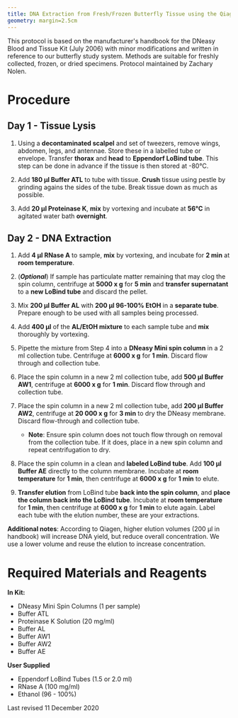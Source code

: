 ```yaml
---
title: DNA Extraction from Fresh/Frozen Butterfly Tissue using the Qiagen DNeasy Blood and Tissue Kit\vspace{-6ex}
geometry: margin=2.5cm
---
```


This protocol is based on the manufacturer's handbook for the DNeasy Blood and Tissue Kit (July 2006) with minor modifications and written in reference to our butterfly study system. Methods are suitable for freshly collected, frozen, or dried specimens. Protocol maintained by Zachary Nolen.

# Procedure

## Day 1 - Tissue Lysis

1. Using a **decontaminated scalpel** and set of tweezers, remove wings, abdomen, legs, and antennae. Store these in a labelled tube or envelope. Transfer **thorax** and **head** to **Eppendorf LoBind tube**. This step can be done in advance if the tissue is then stored at -80°C.

2. Add **180 µl Buffer ATL** to tube with tissue. **Crush** tissue using pestle by grinding agains the sides of the tube. Break tissue down as much as possible.

3. Add **20 µl Proteinase K**, **mix** by vortexing and incubate at **56°C** in agitated water bath **overnight**.

## Day 2 - DNA Extraction

1. Add **4 µl RNase A** to sample, **mix** by vortexing, and incubate for **2 min** at **room temperature**.

2. (***Optional***) If sample has particulate matter remaining that may clog the spin column, centrifuge at **5000 x g** for **5 min** and **transfer supernatant** to a **new LoBind tube** and discard the pellet.

3. Mix **200 µl Buffer AL** with **200 µl 96-100% EtOH** in a **separate tube**. Prepare enough to be used with all samples being processed.

4. Add **400 µl** of the **AL/EtOH mixture** to each sample tube and **mix** thoroughly by vortexing.

5. Pipette the mixture from Step 4 into a **DNeasy Mini spin column** in a 2 ml collection tube. Centrifuge at **6000 x g** for **1 min**. Discard flow through and collection tube.

6. Place the spin column in a new 2 ml collection tube, add **500 µl Buffer AW1**, centrifuge at **6000 x g** for **1 min**. Discard flow through and collection tube.

7. Place the spin column in a new 2 ml collection tube, add **200 µl Buffer AW2**, centrifuge at **20 000 x g** for **3 min** to dry the DNeasy membrane. Discard flow-through and collection tube.
   * **Note**: Ensure spin column does not touch flow through on removal from the collection tube. If it does, place in a new spin column and repeat centrifugation to dry.

8. Place the spin column in a clean and **labeled LoBind tube**. Add **100 µl Buffer AE** directly to the column membrane. Incubate at **room temperature** for **1 min**, then centrifuge at **6000 x g** for **1 min** to elute.

9. **Transfer elution** from LoBind tube **back into the spin column**, and **place the column back into the LoBind tube**. Incubate at **room temperature** for **1 min**, then centrifuge at **6000 x g** for **1 min** to elute again. Label each tube with the elution number, these are your extractions.

**Additional notes**: According to Qiagen, higher elution volumes (200 µl in handbook) will increase DNA yield, but reduce overall concentration. We use a lower volume and reuse the elution to increase concentration.

# Required Materials and Reagents

**In Kit:**

* DNeasy Mini Spin Columns (1 per sample)
* Buffer ATL
* Proteinase K Solution (20 mg/ml)
* Buffer AL
* Buffer AW1
* Buffer AW2
* Buffer AE

**User Supplied**

* Eppendorf LoBind Tubes (1.5 or 2.0 ml)
* RNase A (100 mg/ml)
* Ethanol (96 - 100%)

Last revised 11 December 2020